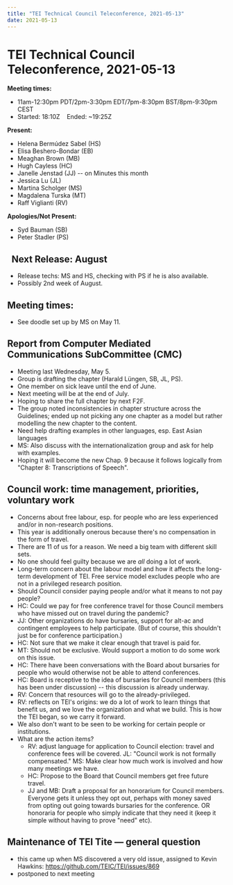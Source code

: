 ```yaml
---
title: "TEI Technical Council Teleconference, 2021-05-13"
date: 2021-05-13
---
```

# TEI Technical Council Teleconference, 2021-05-13
**Meeting times:** 


* 11am\-12:30pm PDT/2pm\-3:30pm EDT/7pm\-8:30pm BST/8pm\-9:30pm CEST
* Started: 18:10Z    Ended: \~19:25Z


**Present:**
* Helena Bermúdez Sabel (HS)
* Elisa Beshero\-Bondar (EB)
* Meaghan Brown (MB)
* Hugh Cayless (HC)
* Janelle Jenstad (JJ) \-\- on Minutes this month
* Jessica Lu (JL)
* Martina Scholger (MS)
* Magdalena Turska (MT)
* Raff Viglianti (RV)


**Apologies/Not Present:**
* Syd Bauman (SB)
* Peter Stadler (PS)


 
Next Release: August
--------------------


* Release techs: MS and HS, checking with PS if he is also available.
* Possibly 2nd week of August.


Meeting times:
--------------


* See doodle set up by MS on May 11\.


Report from Computer Mediated Communications SubCommittee (CMC)
---------------------------------------------------------------


* Meeting last Wednesday, May 5\.
* Group is drafting the chapter (Harald Lüngen, SB, JL, PS).
* One member on sick leave until the end of June.
* Next meeting will be at the end of July.
* Hoping to share the full chapter by next F2F.
* The group noted inconsistencies in chapter structure across the Guidelines; ended up not picking any one chapter as a model but rather modelling the new chapter to the content.
* Need help drafting examples in other languages, esp. East Asian languages
* MS: Also discuss with the internationalization group and ask for help with examples.
* Hoping it will become the new Chap. 9 because it follows logically from "Chapter 8: Transcriptions of Speech".


Council work: time management, priorities, voluntary work
---------------------------------------------------------


* Concerns about free labour, esp. for people who are less experienced and/or in non\-research positions.
* This year is additionally onerous because there's no compensation in the form of travel.
* There are 11 of us for a reason. We need a big team with different skill sets.
* No one should feel guilty because we are *all* doing a lot of work.
* Long\-term concern about the labour model and how it affects the long\-term development of TEI. Free service model excludes people who are not in a privileged research position.
* Should Council consider paying people and/or what it means to not pay people?
* HC: Could we pay for free conference travel for those Council members who have missed out on travel during the pandemic?
* JJ: Other organizations do have bursaries, support for alt\-ac and contingent employees to help participate. (But of course, this shouldn't just be for conference participation.)
* HC: Not sure that we make it clear enough that travel is paid for.
* MT: Should not be exclusive. Would support a motion to do some work on this issue.
* HC: There have been conversations with the Board about bursaries for people who would otherwise not be able to attend conferences.
* HC: Board is receptive to the idea of bursaries for Council members (this has been under discussion) \-\- this discussion is already underway.
* RV: Concern that resources will go to the already\-privileged.
* RV: reflects on TEI's origins: we do a lot of work to learn things that benefit us, and we love the organization and what we build. This is how the TEI began, so we carry it forward.
* We also don't want to be seen to be working for certain people or institutions.
* What are the action items?
	+ RV: adjust language for application to Council election: travel and conference fees will be covered. JL: "Council work is not formally compensated." MS: Make clear how much work is involved and how many meetings we have.
	+ HC: Propose to the Board that Council members get free future travel.
	+ JJ and MB: Draft a proposal for an honorarium for Council members. Everyone gets it unless they opt out, perhaps with money saved from opting out going towards bursaries for the conference. OR honoraria for people who simply indicate that they need it (keep it simple without having to prove "need" etc).


Maintenance of TEI Tite — general question
------------------------------------------


* this came up when MS discovered a very old issue, assigned to Kevin Hawkins: <https://github.com/TEIC/TEI/issues/869>
* postponed to next meeting


 
